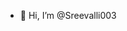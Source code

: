- 👋 Hi, I’m @Sreevalli003


<!---
Sreevalli003/Sreevalli003 is a ✨ special ✨ repository because its `README.md` (this file) appears on your GitHub profile.
You can click the Preview link to take a look at your changes.
--->
